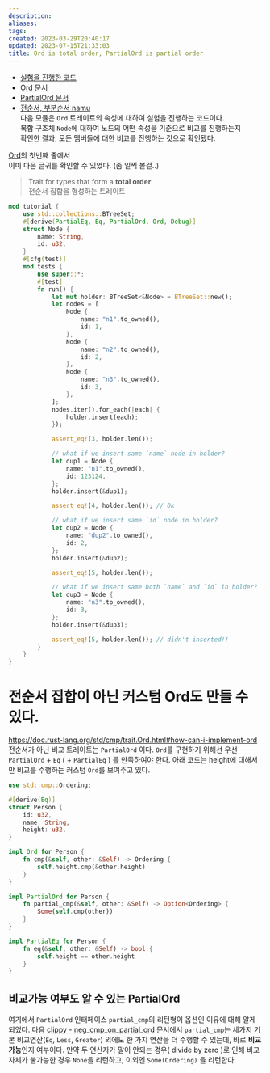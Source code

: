 ```yaml
---
description:
aliases: 
tags: 
created: 2023-03-29T20:40:17
updated: 2023-07-15T21:33:03
title: Ord is total order, PartialOrd is partial order
---
```

- [실험을 진행한 코드](https://github.com/ChoiWheatley/my-first-rust/blob/c55e7e848ccc2eefb0838b4ba44a3d7e86922f07/self_ref/src/step_006_self_ref_cmp.rs)
- [Ord 문서](https://doc.rust-lang.org/std/cmp/trait.Ord.html)
- [PartialOrd 문서](https://doc.rust-lang.org/std/cmp/trait.PartialOrd.html)
- [전순서, 부분순서 namu](https://namu.wiki/w/%EC%88%9C%EC%84%9C%20%EA%B4%80%EA%B3%84)  
다음 모듈은 `Ord` 트레이트의 속성에 대하여 실험을 진행하는 코드이다.  
복합 구조체 `Node`에 대하여 노드의 어떤 속성을 기준으로 비교를 진행하는지  
확인한 결과, 모든 멤버들에 대한 비교를 진행하는 것으로 확인됐다.

[Ord](https://doc.rust-lang.org/std/cmp/trait.Ord.html)의 첫번째 줄에서  
이미 다음 글귀를 확인할 수 있었다. (좀 일찍 볼걸..)

> Trait for types that form a **total order**  
> 전순서 집합을 형성하는 트레이트

```rust
mod tutorial {
    use std::collections::BTreeSet;
    #[derive(PartialEq, Eq, PartialOrd, Ord, Debug)]
    struct Node {
        name: String,
        id: u32,
    }
    #[cfg(test)]
    mod tests {
        use super::*;
        #[test]
        fn run() {
            let mut holder: BTreeSet<&Node> = BTreeSet::new();
            let nodes = [
                Node {
                    name: "n1".to_owned(),
                    id: 1,
                },
                Node {
                    name: "n2".to_owned(),
                    id: 2,
                },
                Node {
                    name: "n3".to_owned(),
                    id: 3,
                },
            ];
            nodes.iter().for_each(|each| {
                holder.insert(each);
            });

            assert_eq!(3, holder.len());

            // what if we insert same `name` node in holder?
            let dup1 = Node {
                name: "n1".to_owned(),
                id: 123124,
            };
            holder.insert(&dup1);

            assert_eq!(4, holder.len()); // Ok

            // what if we insert same `id` node in holder?
            let dup2 = Node {
                name: "dup2".to_owned(),
                id: 2,
            };
            holder.insert(&dup2);

            assert_eq!(5, holder.len());

            // what if we insert same both `name` and `id` in holder?
            let dup3 = Node {
                name: "n3".to_owned(),
                id: 3,
            };
            holder.insert(&dup3);

            assert_eq!(5, holder.len()); // didn't inserted!!
        }
    }
}

```

# 전순서 집합이 아닌 커스텀 Ord도 만들 수 있다.

https://doc.rust-lang.org/std/cmp/trait.Ord.html#how-can-i-implement-ord  
전순서가 아닌 비교 트레이트는 `PartialOrd` 이다. `Ord`를 구현하기 위해선 우선 `PartialOrd` + `Eq` ( + `PartialEq` ) 를 만족하여야 한다. 아래 코드는 height에 대해서만 비교를 수행하는 커스텀 `Ord`를 보여주고 있다.

```rust
use std::cmp::Ordering;

#[derive(Eq)]
struct Person {
    id: u32,
    name: String,
    height: u32,
}

impl Ord for Person {
    fn cmp(&self, other: &Self) -> Ordering {
        self.height.cmp(&other.height)
    }
}

impl PartialOrd for Person {
    fn partial_cmp(&self, other: &Self) -> Option<Ordering> {
        Some(self.cmp(other))
    }
}

impl PartialEq for Person {
    fn eq(&self, other: &Self) -> bool {
        self.height == other.height
    }
}
```

비교가능 여부도 알 수 있는 PartialOrd
---
여기에서 `PartialOrd` 인터페이스 `partial_cmp`의 리턴형이 옵션인 이유에 대해 알게 되었다. 다음 [clippy - neg_cmp_on_partial_ord](https://rust-lang.github.io/rust-clippy/master/index.html#neg_cmp_op_on_partial_ord) 문서에서 `partial_cmp`는 세가지 기본 비교연산(`Eq`, `Less`, `Greater`) 외에도 한 가지 연산을 더 수행할 수 있는데, 바로 **비교가능**인지 여부이다. 만약 두 연산자가 말이 안되는 경우( divide by zero )로 인해 비교자체가 불가능한 경우 `None`을 리턴하고, 이외엔 `Some(Ordering)` 을 리턴한다.

